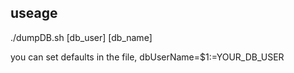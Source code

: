 ## useage ##
./dumpDB.sh [db_user] [db_name]

you can set defaults in the file, dbUserName=$1:=YOUR_DB_USER
